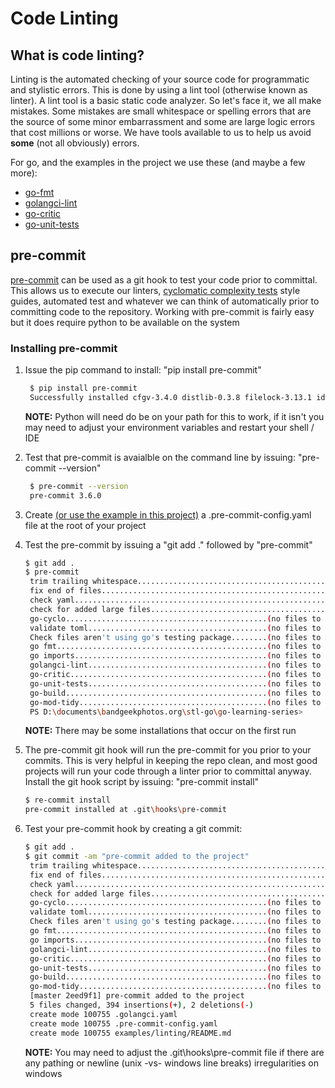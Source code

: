 # Code Linting

## What is code linting?

Linting is the automated checking of your source code for programmatic and stylistic errors. This is done by using a lint tool (otherwise known as linter). A lint tool is a basic static code analyzer.  So let's face it, we all make mistakes.  Some mistakes are small whitespace or spelling errors that are the source of some minor embarrassment and some are large logic errors that cost millions or worse.  We have tools available to us to help us avoid **some** (not all obviously) errors.

For go, and the examples in the project we use these (and maybe a few more):

- [go-fmt](https://pkg.go.dev/fmt)
- [golangci-lint](https://github.com/golangci/golangci-lint)
- [go-critic](https://github.com/go-critic/go-critic)
- [go-unit-tests](https://go.dev/doc/tutorial/add-a-test)

## pre-commit

[pre-commit](https://pre-commit.com/) can be used as a git hook to test your code prior to committal.  This allows us to execute our linters, [cyclomatic complexity tests](https://en.wikipedia.org/wiki/Cyclomatic_complexity) style guides, automated test and whatever we can think of automatically prior to committing code to the repository.  Working with pre-commit is fairly easy but it does require python to be available on the system

### Installing pre-commit

1. Issue the pip command to install: "pip install pre-commit"

   ```bash
    $ pip install pre-commit
    Successfully installed cfgv-3.4.0 distlib-0.3.8 filelock-3.13.1 identify-2.5.33 nodeenv-1.8.0 platformdirs-4.1.0 pre-commit-3.6.0 pyyaml-6.0.1 setuptools-69.0.3 virtualenv-20.25.0
    ```

    **NOTE:**
    Python will need do be on your path for this to work, if it isn't you may need to adjust your environment variables and restart your shell / IDE

2. Test that pre-commit is avaialble on the command line by issuing: "pre-commit --version"

   ```bash
    $ pre-commit --version
    pre-commit 3.6.0
    ```

3. Create [(or use the example in this project)](../../.pre-commit-config.yaml) a .pre-commit-config.yaml file at the root of your project
4. Test the pre-commit by issuing a "git add ." followed by "pre-commit"

   ```bash
   $ git add .
   $ pre-commit
    trim trailing whitespace.................................................Passed
    fix end of files.........................................................Passed
    check yaml...............................................................Passed
    check for added large files..............................................Passed
    go-cyclo.............................................(no files to check)Skipped
    validate toml........................................(no files to check)Skipped
    Check files aren't using go's testing package........(no files to check)Skipped
    go fmt...............................................(no files to check)Skipped
    go imports...........................................(no files to check)Skipped
    golangci-lint........................................(no files to check)Skipped
    go-critic............................................(no files to check)Skipped
    go-unit-tests........................................(no files to check)Skipped
    go-build.............................................(no files to check)Skipped
    go-mod-tidy..........................................(no files to check)Skipped
    PS D:\documents\bandgeekphotos.org\stl-go\go-learning-series>
   ```

    **NOTE:**
    There may be some installations that occur on the first run

5. The pre-commit git hook will run the pre-commit for you prior to your commits.  This is very helpful in keeping the repo clean, and most good projects will run your code through a linter prior to committal anyway.  Install the git hook script by issuing: "pre-commit install"

   ```bash
   $ re-commit install
   pre-commit installed at .git\hooks\pre-commit
   ```

6. Test your pre-commit hook by creating a git commit:

   ```bash
   $ git add .
   $ git commit -am "pre-commit added to the project"
    trim trailing whitespace.................................................Passed
    fix end of files.........................................................Passed
    check yaml...............................................................Passed
    check for added large files..............................................Passed
    go-cyclo.............................................(no files to check)Skipped
    validate toml........................................(no files to check)Skipped
    Check files aren't using go's testing package........(no files to check)Skipped
    go fmt...............................................(no files to check)Skipped
    go imports...........................................(no files to check)Skipped
    golangci-lint........................................(no files to check)Skipped
    go-critic............................................(no files to check)Skipped
    go-unit-tests........................................(no files to check)Skipped
    go-build.............................................(no files to check)Skipped
    go-mod-tidy..........................................(no files to check)Skipped
    [master 2eed9f1] pre-commit added to the project
    5 files changed, 394 insertions(+), 2 deletions(-)
    create mode 100755 .golangci.yaml
    create mode 100755 .pre-commit-config.yaml
    create mode 100755 examples/linting/README.md
   ```

   **NOTE:**
   You may need to adjust the .git\hooks\pre-commit file if there are any pathing or newline (unix -vs- windows line breaks) irregularities on windows
